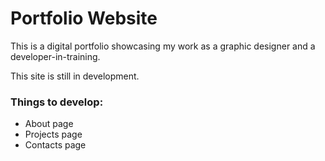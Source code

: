 # Portfolio Website

This is a digital portfolio showcasing my work as a graphic designer and a developer-in-training.

This site is still in development.

### Things to develop:

-   About page
-   Projects page
-   Contacts page
